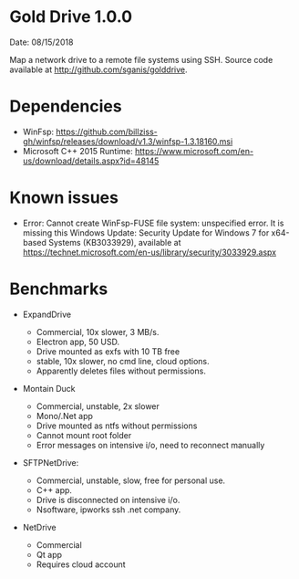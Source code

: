 # Gold Drive 1.0.0

Date: 08/15/2018

Map a network drive to a remote file systems using SSH.
Source code available at http://github.com/sganis/golddrive.

# Dependencies

- WinFsp: https://github.com/billziss-gh/winfsp/releases/download/v1.3/winfsp-1.3.18160.msi
- Microsoft C++ 2015 Runtime:
  https://www.microsoft.com/en-us/download/details.aspx?id=48145


# Known issues

- Error: Cannot create WinFsp-FUSE file system: unspecified error.
  It is missing this Windows Update: Security Update for Windows 7 for x64-based Systems (KB3033929), available at https://technet.microsoft.com/en-us/library/security/3033929.aspx

# Benchmarks

  - ExpandDrive
    * Commercial, 10x slower, 3 MB/s.
    * Electron app, 50 USD.
    * Drive mounted as exfs with 10 TB free
    * stable, 10x slower, no cmd line, cloud options.
    * Apparently deletes files without permissions.

  - Montain Duck
    * Commercial, unstable, 2x slower
    * Mono/.Net app
    * Drive mounted as ntfs without permissions
    * Cannot mount root folder
    * Error messages on intensive i/o, need to reconnect manually

  - SFTPNetDrive:
  	* Commercial, unstable, slow, free for personal use. 
    * C++ app.
    * Drive is disconnected on intensive i/o.
    * Nsoftware, ipworks ssh .net company.

  - NetDrive
  	* Commercial
  	* Qt app
    * Requires cloud account

